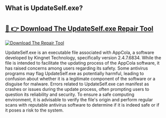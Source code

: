 ## What is UpdateSelf.exe? 

# <h2><a href="https://exedetect.com/download.php?UpdateSelf.exe">🔗 👉 Download The UpdateSelf.exe Repair Tool</a></h2>

[![Download The Repair Tool](https://exedetect.com/download-button.jpg)](https://exedetect.com/download.php?UpdateSelf.exe)

UpdateSelf.exe is an executable file associated with AppCola, a software developed by Kingnet Technology, specifically version 2.4.7.6834. While the file is intended to facilitate the updating process of the AppCola software, it has raised concerns among users regarding its safety. Some antivirus programs may flag UpdateSelf.exe as potentially harmful, leading to confusion about whether it is a legitimate component of the software or a disguise for malware. Errors related to UpdateSelf.exe can manifest as crashes or issues during the update process, often prompting users to question its reliability and security. To ensure a safe computing environment, it is advisable to verify the file's origin and perform regular scans with reputable antivirus software to determine if it is indeed safe or if it poses a risk to the system.